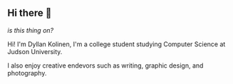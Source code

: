 ## Hi there 👋

*is this thing on?*

Hi! I'm Dyllan Kolinen, I'm a college student studying Computer Science at Judson University. 

I also enjoy creative endevors such as writing, graphic design, and photography.

<!--
**dyllan-kolinen-j/dyllan-kolinen-j** is a ✨ _special_ ✨ repository because its `README.md` (this file) appears on your GitHub profile.

Here are some ideas to get you started:

- 🔭 I’m currently working on ...
- 🌱 I’m currently learning ...
- 👯 I’m looking to collaborate on ...
- 🤔 I’m looking for help with ...
- 💬 Ask me about ...
- 📫 How to reach me: ...
- 😄 Pronouns: ...
- ⚡ Fun fact: ...
-->
